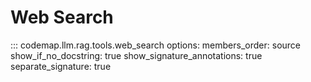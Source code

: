 # Web Search

::: codemap.llm.rag.tools.web_search
    options:
      members_order: source
      show_if_no_docstring: true
      show_signature_annotations: true
      separate_signature: true

